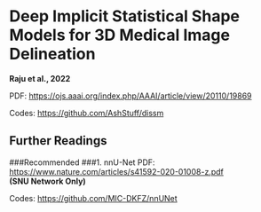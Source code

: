 # Deep Implicit Statistical Shape Models for 3D Medical Image Delineation

__Raju et al., 2022__  

PDF: https://ojs.aaai.org/index.php/AAAI/article/view/20110/19869  

Codes: https://github.com/AshStuff/dissm  


## Further Readings

###Recommended
###1. nnU-Net
PDF: https://www.nature.com/articles/s41592-020-01008-z.pdf  
__(SNU Network Only)__  

Codes: https://github.com/MIC-DKFZ/nnUNet
